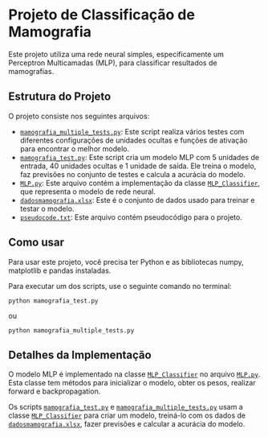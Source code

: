 # Projeto de Classificação de Mamografia

Este projeto utiliza uma rede neural simples, especificamente um Perceptron Multicamadas (MLP), para classificar resultados de mamografias.

## Estrutura do Projeto

O projeto consiste nos seguintes arquivos:

* [`mamografia_multiple_tests.py`](vscode-file://vscode-app/c:/Users/claud/AppData/Local/Programs/Microsoft%20VS%20Code/resources/app/out/vs/code/electron-sandbox/workbench/workbench.html "mamografia_multiple_tests.py"): Este script realiza vários testes com diferentes configurações de unidades ocultas e funções de ativação para encontrar o melhor modelo.
* [`mamografia_test.py`](vscode-file://vscode-app/c:/Users/claud/AppData/Local/Programs/Microsoft%20VS%20Code/resources/app/out/vs/code/electron-sandbox/workbench/workbench.html "mamografia_test.py"): Este script cria um modelo MLP com 5 unidades de entrada, 40 unidades ocultas e 1 unidade de saída. Ele treina o modelo, faz previsões no conjunto de testes e calcula a acurácia do modelo.
* [`MLP.py`](vscode-file://vscode-app/c:/Users/claud/AppData/Local/Programs/Microsoft%20VS%20Code/resources/app/out/vs/code/electron-sandbox/workbench/workbench.html "MLP.py"): Este arquivo contém a implementação da classe [`MLP_Classifier`](vscode-file://vscode-app/c:/Users/claud/AppData/Local/Programs/Microsoft%20VS%20Code/resources/app/out/vs/code/electron-sandbox/workbench/workbench.html "MLP.py"), que representa o modelo de rede neural.
* [`dadosmamografia.xlsx`](vscode-file://vscode-app/c:/Users/claud/AppData/Local/Programs/Microsoft%20VS%20Code/resources/app/out/vs/code/electron-sandbox/workbench/workbench.html "dadosmamografia.xlsx"): Este é o conjunto de dados usado para treinar e testar o modelo.
* [`pseudocode.txt`](vscode-file://vscode-app/c:/Users/claud/AppData/Local/Programs/Microsoft%20VS%20Code/resources/app/out/vs/code/electron-sandbox/workbench/workbench.html "pseudocode.txt"): Este arquivo contém pseudocódigo para o projeto.

## Como usar

Para usar este projeto, você precisa ter Python e as bibliotecas numpy, matplotlib e pandas instaladas.

Para executar um dos scripts, use o seguinte comando no terminal:

`python mamografia_test.py`

ou

`python mamografia_multiple_tests.py`

## Detalhes da Implementação

O modelo MLP é implementado na classe [`MLP_Classifier`](vscode-file://vscode-app/c:/Users/claud/AppData/Local/Programs/Microsoft%20VS%20Code/resources/app/out/vs/code/electron-sandbox/workbench/workbench.html "MLP.py") no arquivo [`MLP.py`](vscode-file://vscode-app/c:/Users/claud/AppData/Local/Programs/Microsoft%20VS%20Code/resources/app/out/vs/code/electron-sandbox/workbench/workbench.html "MLP.py"). Esta classe tem métodos para inicializar o modelo, obter os pesos, realizar forward e backpropagation.

Os scripts [`mamografia_test.py`](vscode-file://vscode-app/c:/Users/claud/AppData/Local/Programs/Microsoft%20VS%20Code/resources/app/out/vs/code/electron-sandbox/workbench/workbench.html "mamografia_test.py") e [`mamografia_multiple_tests.py`](vscode-file://vscode-app/c:/Users/claud/AppData/Local/Programs/Microsoft%20VS%20Code/resources/app/out/vs/code/electron-sandbox/workbench/workbench.html "mamografia_multiple_tests.py") usam a classe [`MLP_Classifier`](vscode-file://vscode-app/c:/Users/claud/AppData/Local/Programs/Microsoft%20VS%20Code/resources/app/out/vs/code/electron-sandbox/workbench/workbench.html "MLP.py") para criar um modelo, treiná-lo com os dados de [`dadosmamografia.xlsx`](vscode-file://vscode-app/c:/Users/claud/AppData/Local/Programs/Microsoft%20VS%20Code/resources/app/out/vs/code/electron-sandbox/workbench/workbench.html "dadosmamografia.xlsx"), fazer previsões e calcular a acurácia do modelo.
